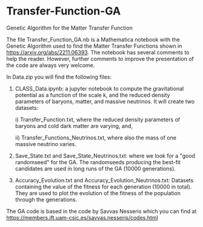 # Transfer-Function-GA
Genetic Algorithm for the Matter Transfer Function

The file Transfer_Function_GA.nb is a Mathematica notebook with the Genetic Algorithm used to find the Matter Transfer Functions shown in https://arxiv.org/abs/2211.06393. The notebook has several comments to help the reader. However, further comments to improve the presentation of the code are always very welcome. 

In Data.zip you will find the following files:

1) CLASS_Data.ipynb: a jupyter notebook to compute the gravitational potential as a function of the scale k, and the reduced density parameters of baryons, matter, and massive neutrinos. It will create two datasets:

    i) Transfer_Function.txt, where the reduced density parameters of baryons and cold dark matter are varying, and,
    
   ii) Transfer_Functions_Neutrinos.txt, where also the mass of one massive neutrino varies.

2) Save_State.txt and Save_State_Neutrinos.txt: where we look for a "good randomseed" for the GA. The randomseeds producing the best-fit candidates are used in long runs of the GA (10000 generations).

3) Accuracy_Evolution.txt and Accuracy_Evolution_Neutrinos.txt: Datasets containing the value of the fitness for each generation (10000 in total). They are used to plot the evolution of the fitness of the population through the generations.

The GA code is based in the code by Savvas Nesseris which you can find at https://members.ift.uam-csic.es/savvas.nesseris/codes.html
